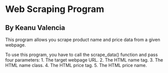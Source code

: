 <h1>Web Scraping Program</h1>
<h2>By Keanu Valencia</h2>
<p>This program allows you scrape product name and price data from a given webpage.</p>

<P>To use this program, you have to call the scrape_data() function and pass four parameters:
    1. The target webpage URL.
    2. The HTML name tag.
    3. The HTML name class.
    4. The HTML price tag.
    5. The HTML price name.
</P>
